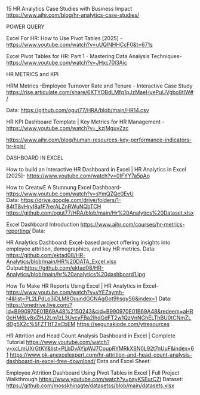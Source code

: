 


15 HR Analytics Case Studies with Business Impact
https://www.aihr.com/blog/hr-analytics-case-studies/



POWER QUERY

Excel For HR: How to Use Pivot Tables [2025]  -https://www.youtube.com/watch?v=uUQlNHHCcF0&t=671s

Excel Pivot Tables for HR: Part 1 - Mastering Data Analysis Techniques- https://www.youtube.com/watch?v=JHxc70l3Aic

HR METRICS and  KPI 

HRM Metrics -Employee Turnover Rate and Tenure - Interactive Case Study
https://rise.articulate.com/share/6XTYOBdLMfq1pJzMaeHvePuUVgbo8tlW#/

Data: https://github.com/ogut77/HRA/blob/main/HR14.csv

HR KPI Dashboard Template | Key Metrics for HR Management -https://www.youtube.com/watch?v=_kzjMguvZzc

https://www.aihr.com/blog/human-resources-key-performance-indicators-hr-kpis/

DASHBOARD IN EXCEL

How to build an Interactive HR Dashboard in Excel | HR Analytics in Excel [2025]- https://www.youtube.com/watch?v=0IFYY7a5pAo

How to CreatwE A Stunnung Excel Dashboard-https://www.youtube.com/watch?v=sYmQZQe0EvU  
Data: https://drive.google.com/drive/folders/1-84tT8vHrvI8afF7rerALZnRWuNQbTCH
https://github.com/ogut77/HRA/blob/main/Hr%20Analytics%20Dataset.xlsx

Excel Dashboard Introduction
https://www.aihr.com/courses/hr-metrics-reporting/
Data:


HR Analytics Dashboard: Excel-based project offering insights into employee attrition, demographics, and key HR metrics. 
 Data: https://github.com/ektad08/HR-Analytics/blob/main/HR%20DATA_Excel.xlsx  Output:https://github.com/ektad08/HR-Analytics/blob/main/hr%20analytics%20dashboard1.jpg

How To Make HR Reports Using Excel | HR Analytics in Excel-https://www.youtube.com/watch?v=vYEZaymh-r4&list=PL2LPdLo3jDLM8OuundGCNAgGot9hsqyS6&index=1
Data: https://onedrive.live.com/?id=B990970E01B69A48%2150243&cid=B990970E01B69A48&redeem=aHR0cHM6Ly8xZHJ2Lm1zL3UvcyFBa2lhdGdFT2w1QzVnNGhELThBU0tCNmZLdDg5X2c%5FZT1tT2xCbEM
https://segunakiode.com/ytresources

HR Attrition and Head Count Analysis Dashboard in Excel | Complete Tutorial
https://www.youtube.com/watch?v=xcLmUXrGtKY&list=PLbDvAYjpWJ7CpupRYMRkXSN0L92t7nUuF&index=61
https://www.pk-anexcelexpert.com/hr-attrition-and-head-count-analysis-dashboard-in-excel-free-download/
Data and Excel Sheet:


Employee Attrition Dashboard Using Pivot Tables in Excel | Full Project Walkthrough https://www.youtube.com/watch?v=payKSEurCZI
Dataset: https://github.com/mosskhinagte/datasetss/blob/main/datasets.xlsx
